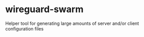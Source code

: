 # wireguard-swarm
Helper tool for generating large amounts of server and/or client configuration files
